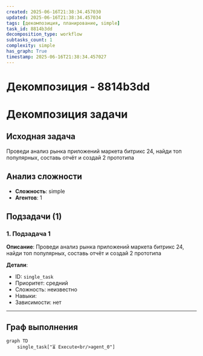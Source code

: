 ```yaml
---
created: 2025-06-16T21:38:34.457030
updated: 2025-06-16T21:38:34.457034
tags: [декомпозиция, планирование, simple]
task_id: 8814b3dd
decomposition_type: workflow
subtasks_count: 1
complexity: simple
has_graph: True
timestamp: 2025-06-16T21:38:34.457027
---
```


# Декомпозиция - 8814b3dd

# Декомпозиция задачи

## Исходная задача
Проведи анализ рынка приложений маркета битрикс 24, найди топ популярных, составь отчёт и создай 2 прототипа

## Анализ сложности
- **Сложность**: simple
- **Агентов**: 1

## Подзадачи (1)

### 1. Подзадача 1

**Описание**: Проведи анализ рынка приложений маркета битрикс 24, найди топ популярных, составь отчёт и создай 2 прототипа

**Детали**:
- ID: `single_task`
- Приоритет: средний
- Сложность: неизвестно
- Навыки: 
- Зависимости: нет

---

## Граф выполнения

```mermaid
graph TD
    single_task["⏳ Execute<br/>agent_0"]
```

